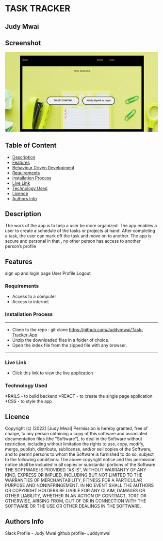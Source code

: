 # TASK TRACKER
 ## Judy Mwai
## Screenshot
 <!-- ![image](./public/taskApp.png) -->
 <img src="/client/public/taskApp.png" />
 
 ## Table of Content
 - [Description](#description)
 - [Features](#features)
 - [Behaviour Driven Development](#Behaviour-Driven-Development)
 - [Requirements](#requirements)
 - [Installation Process](#installation-Process)
 - [Live Link](#Live-Link)
 - [Technology  Used](#technology-Used)
 - [Licence](#licence)
 - [Authors Info](#Authors-Info)
 ## Description
 <p>The work of the app is to help a user be  more organized. The app enables a user to create a schedule of the tasks or projects at hand. After completing a task, the user can mark off the task and move on to another. The app is secure and personal in that , no other person has access to another person’s profile</p>

## Features
sign up and login page
User Profile
Logout



 ###  Requirements
 * Access to  a computer
 * Access to internet
 ### Installation Process
 ****
* Clone to the repo : git clone https://github.com/Juddymwai/Task-Tracker-App
* Unzip the downloaded files in a folder of choice.
* Open the index file from the zipped file with any browser.
 ****
 
### Live Link
- Click this link to view the live application 
### Technology  Used
*RAILS - to build backend 
*REACT 	- to create the single page application 
*CSS - to style the app




## Licence
Copyright (c) [2022] [Judy Mwai] 
Permission is hereby granted, free of charge, to any person obtaining a copy
of this software and associated documentation files (the "Software"), to deal
in the Software without restriction, including without limitation the rights
to use, copy, modify, merge, publish, distribute, sublicense, and/or sell
copies of the Software, and to permit persons to whom the Software is
furnished to do so, subject to the following conditions:
The above copyright notice and this permission notice shall be included in all
copies or substantial portions of the Software.
THE SOFTWARE IS PROVIDED "AS IS", WITHOUT WARRANTY OF ANY KIND, EXPRESS OR
IMPLIED, INCLUDING BUT NOT LIMITED TO THE WARRANTIES OF MERCHANTABILITY,
FITNESS FOR A PARTICULAR PURPOSE AND NONINFRINGEMENT. IN NO EVENT SHALL THE
AUTHORS OR COPYRIGHT HOLDERS BE LIABLE FOR ANY CLAIM, DAMAGES OR OTHER
LIABILITY, WHETHER IN AN ACTION OF CONTRACT, TORT OR OTHERWISE, ARISING FROM,
OUT OF OR IN CONNECTION WITH THE SOFTWARE OR THE USE OR OTHER DEALINGS IN THE
SOFTWARE.


## Authors Info
Slack Profile - Judy Mwai
github profile- Juddymwai
